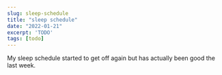 ```yaml
---
slug: sleep-schedule
title: "sleep schedule"
date: "2022-01-21"
excerpt: 'TODO'
tags: [todo]
---
```


My sleep schedule started to get off again but has actually been good the last week.

